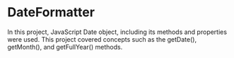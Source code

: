 # DateFormatter
In this project,  JavaScript Date object, including its methods and properties were used. This project covered concepts such as the getDate(), getMonth(), and getFullYear() methods.
